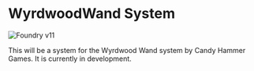 # WyrdwoodWand System

![Foundry v11](https://img.shields.io/badge/foundry-v11-green)

This will be a system for the Wyrdwood Wand system by Candy Hammer Games. It is currently in development.
